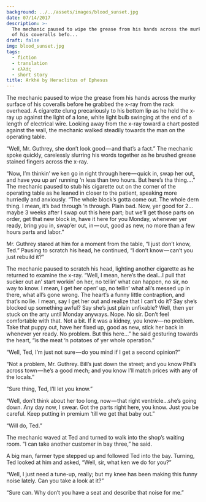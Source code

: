 ```yaml
---
background: ../../assets/images/blood_sunset.jpg
date: 07/14/2017
description: >-
  The mechanic paused to wipe the grease from his hands across the murky surface
  of his coveralls befo...
draft: false
img: blood_sunset.jpg
tags:
  - fiction
  - translation
  - ελλάς
  - short story
title: Arkhē by Heraclitus of Ephesus
---
```


The mechanic paused to wipe the grease from his hands across the murky surface of his coveralls before he grabbed the x-ray from the rack overhead. A cigarette clung precariously to his bottom lip as he held the x-ray up against the light of a lone, white light bulb swinging at the end of a length of electrical wire. Looking away from the x-ray toward a chart posted against the wall, the mechanic walked steadily towards the man on the operating table.

“Well, Mr. Guthrey, she don’t look good — and that’s a fact.” The mechanic spoke quickly, carelessly slurring his words together as he brushed grease stained fingers across the x-ray.

“Now, I’m thinkin’ we ken go in right through here — quick in, swap her out, and have you up an’ running ‘n less than two hours. But here’s tha thing….” The mechanic paused to stub his cigarette out on the corner of the operating table as he leaned in closer to the patient, speaking more hurriedly and anxiously. “The whole block’s gotta come out. The whole dern thing. I mean, it’s bad through ‘n through. Plain bad. Now, yer good for 2…maybe 3 weeks after I swap out this here part; but we’ll get those parts on order, get that new block in, have it here for you Monday, whenever yer ready, bring you in, swap’er out, in — out, good as new, no more than a few hours parts and labor.”

Mr. Guthrey stared at him for a moment from the table, “I just don’t know, Ted.” Pausing to scratch his head, he continued, “I don’t know — can’t you just rebuild it?”

The mechanic paused to scratch his head, lighting another cigarette as he returned to examine the x-ray. “Well, I mean, here’s the deal…I pull that sucker out an’ start workin’ on her, no tellin’ what can happen, no sir, no way to know. I mean, I get her open’ up, no tellin’ what all’s messed up in there, what all’s gone wrong. The heart’s a funny little contraption, and that’s no lie. I mean, say I get her out and realize that I can’t do it? Say she’s blocked up something awful? Say she’s just plain unfixable? Well, then yer stuck on the arty until Monday anyways. Nope. No sir. Don’t feel comfortable with that. Not a bit. If it was a kidney, you know — no problem. Take that puppy out, have her fixed up, good as new, stick her back in whenever yer ready. No problem. But this here…” he said gesturing towards the heart, “is the meat ‘n potatoes of yer whole operation.”

“Well, Ted, I’m just not sure — do you mind if I get a second opinion?”

“Not a problem, Mr. Guthrey. Bill’s just down the street; and you know Phil’s across town — he’s a good mech; and you know I’ll match prices with any of the locals.”

“Sure thing, Ted, I’ll let you know.”

“Well, don’t think about her too long, now — that right ventricle…she’s going down. Any day now, I swear. Got the parts right here, you know. Just you be careful. Keep putting in premium ‘till we get that baby out.”

“Will do, Ted.”

The mechanic waved at Ted and turned to walk into the shop’s waiting room. “I can take another customer in bay three,” he said.

A big man, farmer type stepped up and followed Ted into the bay. Turning, Ted looked at him and asked, “Well, sir, what ken we do for you?”

“Well, I just need a tune-up, really; but my knee has been making this funny noise lately. Can you take a look at it?”

“Sure can. Why don’t you have a seat and describe that noise for me.”
